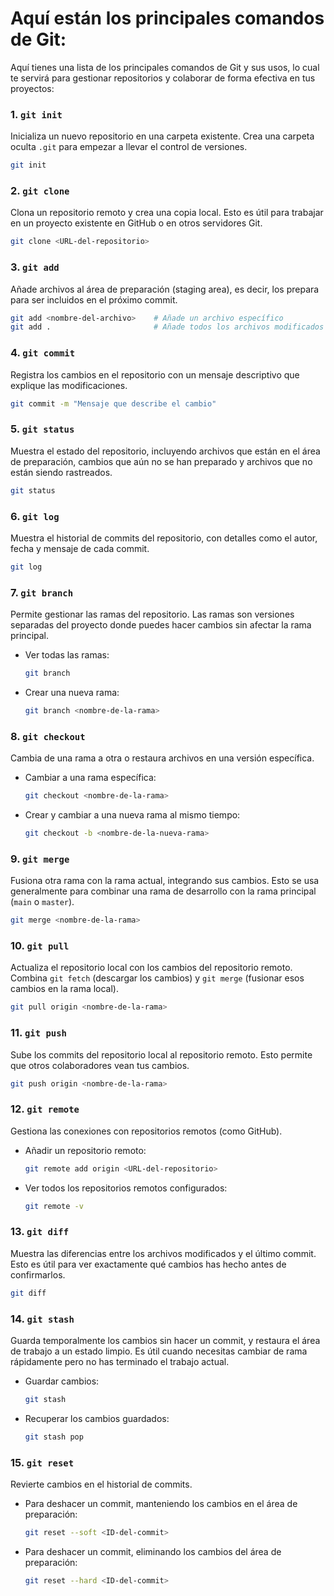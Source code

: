 # Aquí están los principales comandos de Git:

Aquí tienes una lista de los principales comandos de Git y sus usos, lo cual te servirá para gestionar repositorios y colaborar de forma efectiva en tus proyectos:

### 1. `git init`

Inicializa un nuevo repositorio en una carpeta existente. Crea una carpeta oculta `.git` para empezar a llevar el control de versiones.

```bash
git init
```

### 2. `git clone`

Clona un repositorio remoto y crea una copia local. Esto es útil para trabajar en un proyecto existente en GitHub o en otros servidores Git.

```bash
git clone <URL-del-repositorio>
```

### 3. `git add`

Añade archivos al área de preparación (staging area), es decir, los prepara para ser incluidos en el próximo commit.

```bash
git add <nombre-del-archivo>    # Añade un archivo específico
git add .                       # Añade todos los archivos modificados
```

### 4. `git commit`

Registra los cambios en el repositorio con un mensaje descriptivo que explique las modificaciones.

```bash
git commit -m "Mensaje que describe el cambio"
```

### 5. `git status`

Muestra el estado del repositorio, incluyendo archivos que están en el área de preparación, cambios que aún no se han preparado y archivos que no están siendo rastreados.

```bash
git status
```

### 6. `git log`

Muestra el historial de commits del repositorio, con detalles como el autor, fecha y mensaje de cada commit.

```bash
git log
```

### 7. `git branch`

Permite gestionar las ramas del repositorio. Las ramas son versiones separadas del proyecto donde puedes hacer cambios sin afectar la rama principal.

- Ver todas las ramas:

  ```bash
  git branch
  ```

- Crear una nueva rama:

  ```bash
  git branch <nombre-de-la-rama>
  ```

### 8. `git checkout`

Cambia de una rama a otra o restaura archivos en una versión específica.

- Cambiar a una rama específica:

  ```bash
  git checkout <nombre-de-la-rama>
  ```

- Crear y cambiar a una nueva rama al mismo tiempo:

  ```bash
  git checkout -b <nombre-de-la-nueva-rama>
  ```

### 9. `git merge`

Fusiona otra rama con la rama actual, integrando sus cambios. Esto se usa generalmente para combinar una rama de desarrollo con la rama principal (`main` o `master`).

```bash
git merge <nombre-de-la-rama>
```

### 10. `git pull`

Actualiza el repositorio local con los cambios del repositorio remoto. Combina `git fetch` (descargar los cambios) y `git merge` (fusionar esos cambios en la rama local).

```bash
git pull origin <nombre-de-la-rama>
```

### 11. `git push`

Sube los commits del repositorio local al repositorio remoto. Esto permite que otros colaboradores vean tus cambios.

```bash
git push origin <nombre-de-la-rama>
```

### 12. `git remote`

Gestiona las conexiones con repositorios remotos (como GitHub).

- Añadir un repositorio remoto:

  ```bash
  git remote add origin <URL-del-repositorio>
  ```

- Ver todos los repositorios remotos configurados:

  ```bash
  git remote -v
  ```

### 13. `git diff`

Muestra las diferencias entre los archivos modificados y el último commit. Esto es útil para ver exactamente qué cambios has hecho antes de confirmarlos.

```bash
git diff
```

### 14. `git stash`

Guarda temporalmente los cambios sin hacer un commit, y restaura el área de trabajo a un estado limpio. Es útil cuando necesitas cambiar de rama rápidamente pero no has terminado el trabajo actual.

- Guardar cambios:

  ```bash
  git stash
  ```

- Recuperar los cambios guardados:

  ```bash
  git stash pop
  ```

### 15. `git reset`

Revierte cambios en el historial de commits.

- Para deshacer un commit, manteniendo los cambios en el área de preparación:

  ```bash
  git reset --soft <ID-del-commit>
  ```

- Para deshacer un commit, eliminando los cambios del área de preparación:

  ```bash
  git reset --hard <ID-del-commit>
  ```

